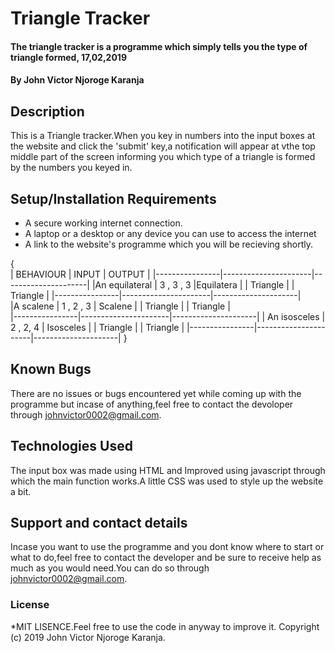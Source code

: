 # Triangle Tracker
#### The triangle tracker is a programme which simply tells you the type of triangle formed, 17,02,2019
#### By John Victor Njoroge Karanja
## Description
This is a Triangle tracker.When you key in numbers into the input boxes at the website and click the 'submit' key,a notification will appear at vthe top middle part of the screen informing you which type of a triangle is formed by the numbers you keyed in. 
## Setup/Installation Requirements
* A secure working internet connection.
* A laptop or a desktop or any device you can use to access the internet
* A link to the website's programme which you will be recieving shortly.



{                                                            
| BEHAVIOUR      |            INPUT     |       OUTPUT        |
|----------------|----------------------|---------------------|
|An equilateral  |   3 , 3 , 3          |Equilatera           |
|  Triangle      |                      |   Triangle          |
|----------------|----------------------|---------------------|  
|A scalene       |    1 , 2 , 3         | Scalene             | 
|   Triangle     |                      |   Triangle          |  
|----------------|----------------------|---------------------|
| An isosceles   |    2 , 2, 4          |  Isosceles          |
|    Triangle    |                      |    Triangle         |
|----------------|----------------------|---------------------|
}
## Known Bugs
There are no issues or bugs encountered yet while coming up with the programme but incase of anything,feel free to contact the devoloper through johnvictor0002@gmail.com. 
## Technologies Used
The input box was made using HTML and Improved using javascript through which the main function works.A little CSS was used to style up the website a bit.
## Support and contact details
Incase you want to use the programme and you dont know where to start or what to do,feel free to contact the developer and be sure to receive help as much as you would need.You can do so through johnvictor0002@gmail.com.
### License
*MIT LISENCE.Feel free to use the code in anyway to improve it.
Copyright (c) 2019 John Victor Njoroge Karanja.
